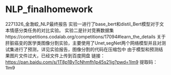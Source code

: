 # NLP_finalhomework
2271326_金渤蛟_NLP最终报告
实验一进行了base_bert和distil_Bert模型对于文本情感分类任务的对比实验。
实验二是针对竞赛数据集https://competitions.codalab.org/competitions/17094#learn_the_details 关于肝脏癌变的医学类图像分割实验，主要使用了Unet,segNet两个网络模型并且对测试集进行了预测，详见实验报告，图像分割的代码在压缩包中
由于模型和预测结果图片文件过大，已经文件上传到百度网盘
链接：https://pan.baidu.com/s/1T8p1ByTcNhmfh1p45s21jg?pwd=1lm9 
提取码：1lm9
